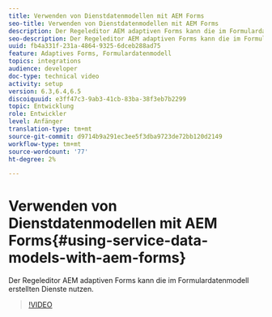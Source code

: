 ```yaml
---
title: Verwenden von Dienstdatenmodellen mit AEM Forms
seo-title: Verwenden von Dienstdatenmodellen mit AEM Forms
description: Der Regeleditor AEM adaptiven Forms kann die im Formulardatenmodell erstellten Dienste nutzen.
seo-description: Der Regeleditor AEM adaptiven Forms kann die im Formulardatenmodell erstellten Dienste nutzen.
uuid: fb4a331f-231a-4864-9325-6dceb288ad75
feature: Adaptives Forms, Formulardatenmodell
topics: integrations
audience: developer
doc-type: technical video
activity: setup
version: 6.3,6.4,6.5
discoiquuid: e3ff47c3-9ab3-41cb-83ba-38f3eb7b2299
topic: Entwicklung
role: Entwickler
level: Anfänger
translation-type: tm+mt
source-git-commit: d9714b9a291ec3ee5f3dba9723de72bb120d2149
workflow-type: tm+mt
source-wordcount: '77'
ht-degree: 2%

---
```



# Verwenden von Dienstdatenmodellen mit AEM Forms{#using-service-data-models-with-aem-forms}

Der Regeleditor AEM adaptiven Forms kann die im Formulardatenmodell erstellten Dienste nutzen.

>[!VIDEO](https://video.tv.adobe.com/v/17739/?quality=9&learn=on)

